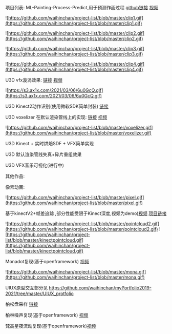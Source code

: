 
项目列表:
ML-Painting-Process-Predict,用于预测作画过程.[github链接](https://github.com/waihinchan/scar ) [视频](https://www.instagram.com/p/CGaxqnuBtrd/?igshid=109mbhe89ujlj)


![https://github.com/waihinchan/project-list/blob/master/clip1.gif](https://github.com/waihinchan/project-list/blob/master/clip1.gif)

![https://github.com/waihinchan/project-list/blob/master/clip2.gif](https://github.com/waihinchan/project-list/blob/master/clip2.gif)

![https://github.com/waihinchan/project-list/blob/master/clip3.gif](https://github.com/waihinchan/project-list/blob/master/clip3.gif)

![https://github.com/waihinchan/project-list/blob/master/clip4.gif](https://github.com/waihinchan/project-list/blob/master/clip4.gif)


U3D vfx漩涡效果: [链接](https://github.com/waihinchan/VFXSwrilEffect) [视频](https://vimeo.com/520239095)


![https://s3.ax1x.com/2021/03/06/6u0GcQ.gif](https://s3.ax1x.com/2021/03/06/6u0GcQ.gif)


U3D Kinect2动作识别(使用微软SDK简单封装) [链接](https://github.com/waihinchan/UnityKinectPoseDetect)


U3D voxelizer 在默认渲染管线上的实现: [链接](https://github.com/waihinchan/voxelize_rebuild/tree/main/Voxelizer_Rebuild%20) [视频](https://vimeo.com/user92504253/review/520286190/a7a7ad41d0)

![https://github.com/waihinchan/project-list/blob/master/voxelizer.gif](https://github.com/waihinchan/project-list/blob/master/voxelizer.gif)



U3D Kinect + 实时烘焙SDF + VFX简单实现 


U3D 默认渲染管线失真+碎片重组效果 


U3D VFX音乐可视化(进行中)



其他作品:

像素动画:

![https://github.com/waihinchan/project-list/blob/master/pixel.gif](https://github.com/waihinchan/project-list/blob/master/pixel.gif)


基于kinectV2+帧差追踪 ,部分性能受限于Kinect深度,视频为demo)[视频](https://vimeo.com/448307493) [项目链接](https://www.huodongxing.com/event/5570505793700)

![https://github.com/waihinchan/project-list/blob/master/pointcloud2.gif](https://github.com/waihinchan/project-list/blob/master/pointcloud2.gif)
![https://github.com/waihinchan/project-list/blob/master/kinectpointcloud.gif](https://github.com/waihinchan/project-list/blob/master/kinectpointcloud.gif)

Monadot复现(基于openframework) [视频](https://vimeo.com/448299173)

![https://github.com/waihinchan/project-list/blob/master/mona.gif](https://github.com/waihinchan/project-list/blob/master/mona.gif)



UIUX原型交互部分见 https://github.com/waihinchan/myPortfolio2019-2021/tree/master/UIUX_protfolio

柏松盘采样 [链接](https://github.com/waihinchan/learning/tree/master/OF%26processing/fast_poission_pan)

柏林噪声复现(基于openframework) [视频](https://vimeo.com/448303520)


梵高星夜流动复现(基于openframework)[视频](https://www.instagram.com/p/B8IBWjzgxMy/?utm_source=ig_web_copy_link)


